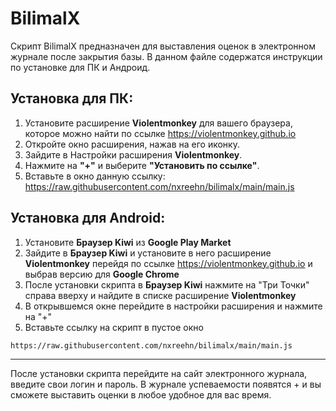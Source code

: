 # BilimalX

Скрипт BilimalX предназначен для выставления оценок в электронном журнале после закрытия базы. В данном файле содержатся инструкции по установке для ПК и Андроид.

## Установка для ПК:

1. Установите расширение **Violentmonkey** для вашего браузера, которое можно найти по ссылке https://violentmonkey.github.io
2. Откройте окно расширения, нажав на его иконку.
3. Зайдите в Настройки расширения **Violentmonkey**.
4. Нажмите на **"+"** и выберите **"Установить по ссылке"**.
5. Вставьте в окно данную ссылку: https://raw.githubusercontent.com/nxreehn/bilimalx/main/main.js

## Установка для Android:

1. Установите **Браузер Kiwi** из **Google Play Market**
2. Зайдите в **Браузер Kiwi** и установите в него расширение **Violentmonkey** перейдя по ссылке https://violentmonkey.github.io и выбрав версию для **Google Chrome**
3. После установки скрипта в **Браузер Kiwi** нажмите на "Три Точки" справа вверху и найдите в списке расширение **Violentmonkey**
4. В открывшемся окне перейдите в настройки расширения и нажмите на "+"
5. Вставьте ссылку на скрипт в пустое окно
```
https://raw.githubusercontent.com/nxreehn/bilimalx/main/main.js
```

---
После установки скрипта перейдите на сайт электронного журнала, введите свои логин и пароль.
В журнале успеваемости появятся + и вы сможете выставить оценки в любое удобное для вас время.